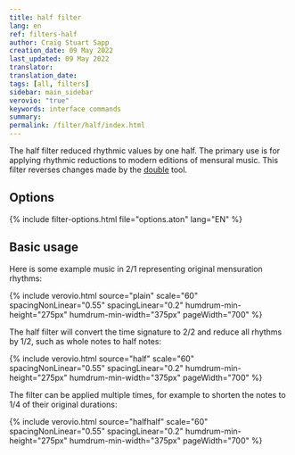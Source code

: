 ```yaml
---
title: half filter
lang: en
ref: filters-half
author: Craig Stuart Sapp
creation_date: 09 May 2022
last_updated: 09 May 2022
translator:
translation_date:
tags: [all, filters]
sidebar: main_sidebar
verovio: "true"
keywords: interface commands
summary:
permalink: /filter/half/index.html
---
```


The half filter reduced rhythmic values by one half.  The primary
use is for applying rhythmic reductions to modern editions of
mensural music.  This filter reverses changes made by the 
[double](/filter/double) tool.


## Options ##

{% include filter-options.html file="options.aton" lang="EN" %}


## Basic usage ##


Here is some example music in 2/1 representing original
mensuration rhythms:

{% include verovio.html
	source="plain"
	scale="60"
	spacingNonLinear="0.55"
	spacingLinear="0.2"
	humdrum-min-height="275px"
	humdrum-min-width="375px"
	pageWidth="700"
%}
<script type="text/x-humdrum" id="plain">
**kern
*M2/1
=1
1c
1d
=2
0g
=3
4f
4e
4d
4c
2B
2e
=
0d
==
*-
</script>


The half filter will convert the time signature to 2/2 and reduce 
all rhythms by 1/2, such as whole notes to half notes:


{% include verovio.html
	source="half"
	scale="60"
	spacingNonLinear="0.55"
	spacingLinear="0.2"
	humdrum-min-height="275px"
	humdrum-min-width="375px"
	pageWidth="700"
%}
<script type="text/x-humdrum" id="half">
!!filter: half
**kern
*M2/1
=1
1c
1d
=2
0g
=3
4f
4e
4d
4c
2B
2e
=
0d
==
*-
</script>


The filter can be applied multiple times, for example to
shorten the notes to 1/4 of their original durations:

{% include verovio.html
	source="halfhalf"
	scale="60"
	spacingNonLinear="0.55"
	spacingLinear="0.2"
	humdrum-min-height="275px"
	humdrum-min-width="375px"
	pageWidth="700"
%}
<script type="text/x-humdrum" id="halfhalf">
!!!filter: half | half 
**kern
*M2/1
=1
1c
1d
=2
0g
=3
2f
2e
2d
2c
=
0d
==
*-
</script>



